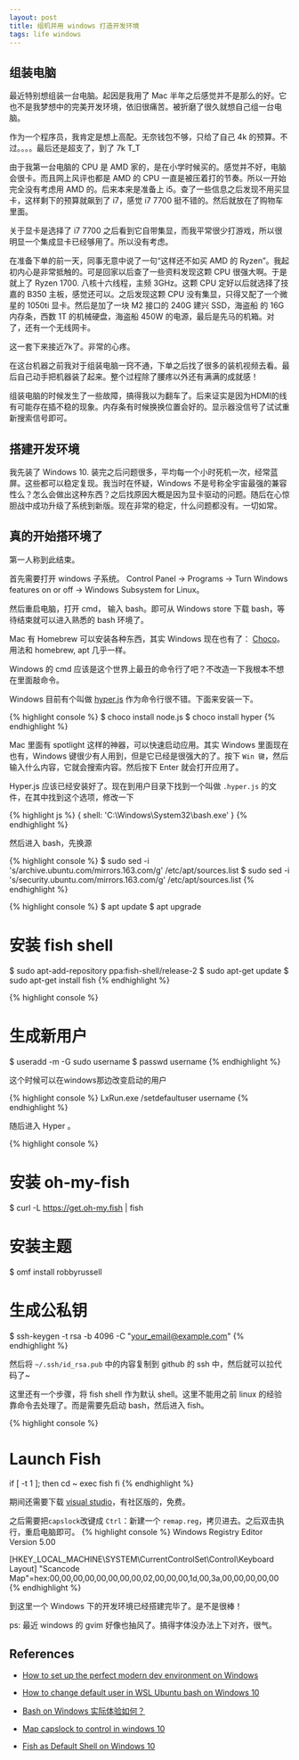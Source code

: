 ```yaml
---
layout: post
title: 组机并用 windows 打造开发环境
tags: life windows
---
```


## 组装电脑

最近特别想组装一台电脑。起因是我用了 Mac 半年之后感觉并不是那么的好。它也不是我梦想中的完美开发环境，依旧很痛苦。被折磨了很久就想自己组一台电脑。

作为一个程序员，我肯定是想上高配。无奈钱包不够，只给了自己 4k 的预算。不过。。。。最后还是超支了，到了 7k T_T

由于我第一台电脑的 CPU 是 AMD 家的，是在小学时候买的。感觉并不好，电脑会很卡。而且网上风评也都是 AMD 的 CPU 一直是被压着打的节奏。所以一开始完全没有考虑用 AMD 的。后来本来是准备上 i5。查了一些信息之后发现不用买显卡，这样剩下的预算就飙到了 i7，感觉 i7 7700 挺不错的。然后就放在了购物车里面。

关于显卡是选择了 i7 7700 之后看到它自带集显，而我平常很少打游戏，所以很明显一个集成显卡已经够用了。所以没有考虑。

在准备下单的前一天，同事无意中说了一句“这样还不如买 AMD 的 Ryzen”。我起初内心是非常抵触的。可是回家以后查了一些资料发现这颗 CPU 很强大啊。于是就上了 Ryzen 1700. 八核十六线程，主频 3GHz。这颗 CPU 定好以后就选择了技嘉的 B350 主板，感觉还可以。之后发现这颗 CPU 没有集显，只得又配了一个微星的 1050ti 显卡。然后是加了一块 M2 接口的 240G 建兴 SSD，海盗船 的 16G 内存条，西数 1T 的机械硬盘，海盗船 450W 的电源，最后是先马的机箱。对了，还有一个无线网卡。

这一套下来接近7k了。非常的心疼。

在这台机器之前我对于组装电脑一窍不通，下单之后找了很多的装机视频去看。最后自己动手把机器装了起来。整个过程除了腰疼以外还有满满的成就感！

组装电脑的时候发生了一些故障，搞得我以为翻车了。后来证实是因为HDMI的线有可能存在插不稳的现象。内存条有时候换换位置会好的。显示器没信号了试试重新搜索信号即可。

## 搭建开发环境

我先装了 Windows 10. 装完之后问题很多，平均每一个小时死机一次，经常蓝屏。这些都可以稳定复现。我当时在怀疑，Windows 不是号称全宇宙最强的兼容性么？怎么会做出这种东西？之后找原因大概是因为显卡驱动的问题。随后在心惊胆战中成功升级了系统到新版。现在非常的稳定，什么问题都没有。一切如常。

## 真的开始搭环境了

第一人称到此结束。

首先需要打开 windows 子系统。 Control Panel -> Programs -> Turn Windows features on or off -> Windows Subsystem for Linux。

然后重启电脑，打开 cmd， 输入 bash。即可从 Windows store 下载 bash，等待结束就可以进入熟悉的 bash 环境了。

Mac 有 Homebrew 可以安装各种东西，其实 Windows 现在也有了： [Choco](https://chocolatey.org/)。用法和 homebrew, apt 几乎一样。

Windows 的 cmd 应该是这个世界上最丑的命令行了吧？不改造一下我根本不想在里面敲命令。

Windows 目前有个叫做 [hyper.js](https://hyper.is/) 作为命令行很不错。下面来安装一下。

{% highlight console %}
$ choco install node.js
$ choco install hyper
{% endhighlight %}

Mac 里面有 spotlight 这样的神器，可以快速启动应用。其实 Windows 里面现在也有，Windows 键很少有人用到，但是它已经是很强大的了。按下 `Win 键`，然后输入什么内容，它就会搜索内容。然后按下 Enter 就会打开应用了。

Hyper.js 应该已经安装好了。现在到用户目录下找到一个叫做 `.hyper.js` 的文件，在其中找到这个选项，修改一下

{% highlight js %}
{ shell: 'C:\\Windows\\System32\\bash.exe' }
{% endhighlight %}

然后进入 bash，先换源

{% highlight console %}
$ sudo sed -i 's/archive.ubuntu.com/mirrors.163.com/g' /etc/apt/sources.list
$ sudo sed -i 's/security.ubuntu.com/mirrors.163.com/g' /etc/apt/sources.list
{% endhighlight %}

{% highlight console %}
$ apt update
$ apt upgrade
# 安装 fish shell
$ sudo apt-add-repository ppa:fish-shell/release-2
$ sudo apt-get update
$ sudo apt-get install fish
{% endhighlight %}

{% highlight console %}
# 生成新用户
$ useradd -m -G sudo username
$ passwd username
{% endhighlight %}

这个时候可以在windows那边改变启动的用户

{% highlight console %}
LxRun.exe /setdefaultuser username
{% endhighlight %}

随后进入 Hyper 。

{% highlight console %}
# 安装 oh-my-fish
$ curl -L https://get.oh-my.fish | fish
# 安装主题
$ omf install robbyrussell
# 生成公私钥
$ ssh-keygen -t rsa -b 4096 -C "your_email@example.com"
{% endhighlight %}

然后将 `~/.ssh/id_rsa.pub` 中的内容复制到 github 的 ssh 中，然后就可以拉代码了~

这里还有一个步骤，将 fish shell 作为默认 shell。这里不能用之前 linux 的经验靠命令去处理了。而是需要先启动 bash，然后进入 fish。

{% highlight console %}
# Launch Fish
if [ -t 1 ]; then
  cd ~
  exec fish
fi
{% endhighlight %}

期间还需要下载 [visual studio](https://www.visualstudio.com/)，有社区版的，免费。

之后需要把`capslock`改键成 `Ctrl`：新建一个 `remap.reg`，拷贝进去。之后双击执行，重启电脑即可。
{% highlight console %}
Windows Registry Editor Version 5.00

[HKEY_LOCAL_MACHINE\SYSTEM\CurrentControlSet\Control\Keyboard Layout]
"Scancode Map"=hex:00,00,00,00,00,00,00,00,02,00,00,00,1d,00,3a,00,00,00,00,00
{% endhighlight %}


到这里一个 Windows 下的开发环境已经搭建完毕了。是不是很棒！

ps: 最近 windows 的 gvim 好像也抽风了。搞得字体没办法上下对齐，很气。

## References

* [How to set up the perfect modern dev environment on Windows](https://char.gd/blog/2017/how-to-set-up-the-perfect-modern-dev-environment-on-windows)

* [How to change default user in WSL Ubuntu bash on Windows 10](https://askubuntu.com/questions/816732/how-to-change-default-user-in-wsl-ubuntu-bash-on-windows-10)

* [Bash on Windows 实际体验如何？](https://www.zhihu.com/question/42228124)

* [Map capslock to control in windows 10](https://superuser.com/questions/949385/map-capslock-to-control-in-windows-10)

* [Fish as Default Shell on Windows 10](https://www.kennethreitz.org/essays/fish-as-default-shell-on-windows-10)